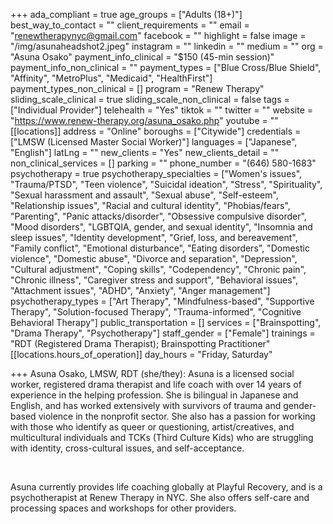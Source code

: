 +++
ada_compliant = true
age_groups = ["Adults (18+)"]
best_way_to_contact = ""
client_requirements = ""
email = "renewtherapynyc@gmail.com"
facebook = ""
highlight = false
image = "/img/asunaheadshot2.jpeg"
instagram = ""
linkedin = ""
medium = ""
org = "Asuna Osako"
payment_info_clinical = "$150 (45-min session)"
payment_info_non_clinical = ""
payment_types = ["Blue Cross/Blue Shield", "Affinity", "MetroPlus", "Medicaid", "HealthFirst"]
payment_types_non_clinical = []
program = "Renew Therapy"
sliding_scale_clinical = true
sliding_scale_non_clinical = false
tags = ["Individual Provider"]
telehealth = "Yes"
tiktok = ""
twitter = ""
website = "https://www.renew-therapy.org/asuna_osako.php"
youtube = ""
[[locations]]
address = "Online"
boroughs = ["Citywide"]
credentials = ["LMSW (Licensed Master Social Worker)"]
languages = ["Japanese", "English"]
latLng = ""
new_clients = "Yes"
new_clients_detail = ""
non_clinical_services = []
parking = ""
phone_number = "(646) 580-1683"
psychotherapy = true
psychotherapy_specialties = ["Women's issues", "Trauma/PTSD", "Teen violence", "Suicidal ideation", "Stress", "Spirituality", "Sexual harassment and assault", "Sexual abuse", "Self-esteem", "Relationship issues", "Racial and cultural identity", "Phobias/fears", "Parenting", "Panic attacks/disorder", "Obsessive compulsive disorder", "Mood disorders", "LGBTQIA, gender, and sexual identity", "Insomnia and sleep issues", "Identity development", "Grief, loss, and bereavement", "Family conflict", "Emotional disturbance", "Eating disorders", "Domestic violence", "Domestic abuse", "Divorce and separation", "Depression", "Cultural adjustment", "Coping skills", "Codependency", "Chronic pain", "Chronic illness", "Caregiver stress and support", "Behavioral issues", "Attachment issues", "ADHD", "Anxiety", "Anger management"]
psychotherapy_types = ["Art Therapy", "Mindfulness-based", "Supportive Therapy", "Solution-focused Therapy", "Trauma-informed", "Cognitive Behavioral Therapy"]
public_transportation = []
services = ["Brainspotting", "Drama Therapy", "Psychotherapy"]
staff_gender = ["Female"]
trainings = "RDT (Registered Drama Therapist); Brainspotting Practitioner"
[[locations.hours_of_operation]]
day_hours = "Friday, Saturday"

+++
Asuna Osako, LMSW, RDT (she/they): Asuna is a licensed social worker, registered drama therapist and life coach with over 14 years of experience in the helping profession. She is bilingual in Japanese and English, and has worked extensively with survivors of trauma and gender-based violence in the nonprofit sector. She also has a passion for working with those who identify as queer or questioning, artist/creatives, and multicultural individuals and TCKs (Third Culture Kids) who are struggling with identity, cross-cultural issues, and self-acceptance. 

<br>

Asuna currently provides life coaching globally at Playful Recovery, and is a psychotherapist at Renew Therapy in NYC. She also offers self-care and processing spaces and workshops for other providers.